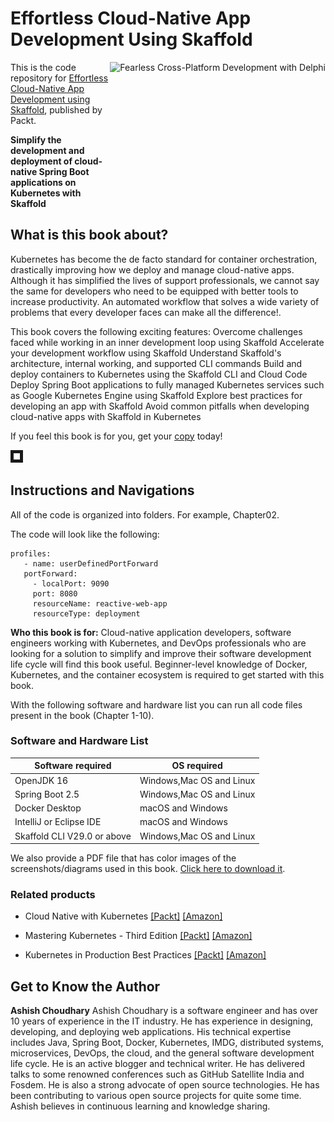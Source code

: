 # Effortless Cloud-Native App Development Using Skaffold

<a href="https://www.packtpub.com/product/effortless-cloud-native-app-development-using-skaffold/9781801077118"><img src="https://static.packt-cdn.com/products/9781801077118/cover/smaller" alt="Fearless Cross-Platform Development with Delphi" height="256px" align="right"></a>

This is the code repository for [Effortless Cloud-Native App Development using Skaffold](https://www.packtpub.com/product/effortless-cloud-native-app-development-using-skaffold/9781801077118), published by Packt.

**Simplify the development and deployment of cloud-native Spring Boot applications on Kubernetes with Skaffold**

## What is this book about?
Kubernetes has become the de facto standard for container orchestration, drastically improving how we deploy and manage cloud-native apps. Although it has simplified the lives of support professionals, we cannot say the same for developers who need to be equipped with better tools to increase productivity. An automated workflow that solves a wide variety of problems that every developer faces can make all the difference!. 

This book covers the following exciting features:
Overcome challenges faced while working in an inner development loop using Skaffold
Accelerate your development workflow using Skaffold
Understand Skaffold's architecture, internal working, and supported CLI commands
Build and deploy containers to Kubernetes using the Skaffold CLI and Cloud Code
Deploy Spring Boot applications to fully managed Kubernetes services such as Google Kubernetes Engine using Skaffold
Explore best practices for developing an app with Skaffold
Avoid common pitfalls when developing cloud-native apps with Skaffold in Kubernetes

If you feel this book is for you, get your [copy](https://www.amazon.com/dp/B098KKF6RV) today!

<a href="https://www.packtpub.com/?utm_source=github&utm_medium=banner&utm_campaign=GitHubBanner"><img src="https://raw.githubusercontent.com/PacktPublishing/GitHub/master/GitHub.png" 
alt="https://www.packtpub.com/" border="5" /></a>

## Instructions and Navigations
All of the code is organized into folders. For example, Chapter02.

The code will look like the following:
```
profiles:
   - name: userDefinedPortForward
   portForward:
     - localPort: 9090
	 port: 8080
	 resourceName: reactive-web-app
	 resourceType: deployment
```

**Who this book is for:**
Cloud-native application developers, software engineers working with Kubernetes, and DevOps professionals who are looking for a solution to simplify and improve their software development life cycle will find this book useful. Beginner-level knowledge of Docker, Kubernetes, and the container ecosystem is required to get started with this book.

With the following software and hardware list you can run all code files present in the book (Chapter 1-10).
### Software and Hardware List
| Software required | OS required |
| ------------------------------------ | ----------------------------------- |
| OpenJDK 16 | Windows,Mac OS and Linux |
| Spring Boot 2.5| Windows,Mac OS and Linux|
| Docker Desktop | macOS and Windows |
| IntelliJ or Eclipse IDE |  macOS and Windows |
| Skaffold CLI V29.0 or above |  Windows,Mac OS and Linux |


We also provide a PDF file that has color images of the screenshots/diagrams used in this book. [Click here to download it](https://static.packt-cdn.com/downloads/9781801077118_ColorImages.pdf).

### Related products
* Cloud Native with Kubernetes [[Packt]](https://www.packtpub.com/product/cloud-native-with-kubernetes/9781838823078) [[Amazon]](https://www.amazon.com/dp/B08L84NJVN)

* Mastering Kubernetes - Third Edition [[Packt]](https://www.packtpub.com/product/mastering-kubernetes-third-edition/9781839211256) [[Amazon]](https://www.amazon.com/dp/B08BLLY5B8)

* Kubernetes in Production Best Practices [[Packt]](https://www.packtpub.com/product/mastering-kubernetes-third-edition/9781839211256) [[Amazon]](https://www.amazon.com/dp/B08T5Y4CJP)



## Get to Know the Author
**Ashish Choudhary**
Ashish Choudhary is a software engineer and has over 10 years of experience in the IT industry. He has experience in designing, developing, and deploying web applications. His technical expertise includes Java, Spring Boot, Docker, Kubernetes, IMDG, distributed systems, microservices, DevOps, the cloud, and the general software development life cycle. He is an active blogger and technical writer. He has delivered talks to some renowned conferences such as GitHub Satellite India and Fosdem. He is also a strong advocate of open source technologies. He has been contributing to various open source projects for quite some time. Ashish believes in continuous learning and knowledge sharing.

